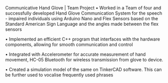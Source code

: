 Communicative Hand Glove | Team Project
• Worked in a Team of four and successfully developed Hand Glove Communication System for the speech - impaired individuals using Arduino Nano and Flex Sensors based on the Standard American Sign Language and the angles made between the flex sensors

• Implemented an efficient C++ program that interfaces with the hardware components, allowing for smooth communication and control 

• Integrated with Accelerometer for accurate measurement of hand movement, HC-05 Bluetooth for wireless transmission from glove to device.

• Created a simulation model of the same on TinkerCAD software. This can be further used to vocalise frequently used phrases
